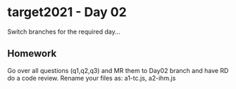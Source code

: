 # target2021 - Day 02

Switch branches for the required day...

## Homework

Go over all questions (q1,q2,q3) and MR them to Day02 branch and have RD do a code review.
Rename your files as: a1-tc.js, a2-ihm.js

